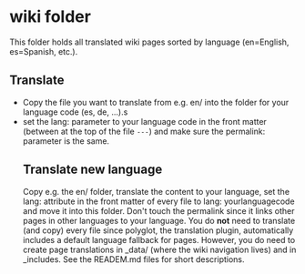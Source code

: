 # wiki folder

This folder holds all translated wiki pages sorted by language (en=English, es=Spanish, etc.).

## Translate

-   Copy the file you want to translate from e.g. en/ into the folder for your language code (es, de, ...).s
-   set the lang: parameter to your language code in the front matter (between at the top of the file `---`) and make sure the permalink: parameter is the same.
    ## Translate new language
    Copy e.g. the en/ folder, translate the content to your language, set the lang: attribute in the front matter of every file to lang: yourlanguagecode and move it into this folder. Don't touch the permalink since it links other pages in other languages to your language. You do **not** need to translate (and copy) every file since polyglot, the translation plugin, automatically includes a default language fallback for pages. However, you do need to create page translations in \_data/ (where the wiki navigation lives) and in \_includes. See the READEM.md files for short descriptions.
